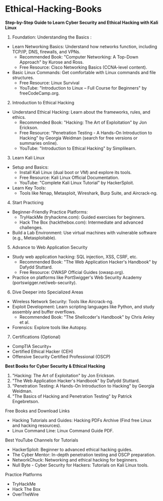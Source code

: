 # Ethical-Hacking-Books
**Step-by-Step Guide to Learn Cyber Security and Ethical Hacking with Kali Linux**

1. Foundation: Understanding the Basics :
 - Learn Networking Basics: Understand how networks function, including TCP/IP, DNS, firewalls, and VPNs.
   - Recommended Book: "Computer Networking: A Top-Down Approach" by Kurose and Ross.
   - Free Resource: Cisco Networking Basics (CCNA-level content).
 - Basic Linux Commands: Get comfortable with Linux commands and file structures.
   - Free Resource: Linux Survival
   - YouTube: "Introduction to Linux – Full Course for Beginners" by freeCodeCamp.org.

2. Introduction to Ethical Hacking
 - Understand Ethical Hacking: Learn about the frameworks, rules, and ethics.
   - Recommended Book: "Hacking: The Art of Exploitation" by Jon Erickson.
   - Free Resource: "Penetration Testing - A Hands-On Introduction to Hacking" by Georgia Weidman (search for free versions or summaries online).
   - YouTube: "Introduction to Ethical Hacking" by Simplilearn.

3. Learn Kali Linux
 - Setup and Basics:
   - Install Kali Linux (dual boot or VM) and explore its tools.
   - Free Resource: Kali Linux Official Documentation.
   - YouTube: "Complete Kali Linux Tutorial" by HackerSploit.
 - Learn Key Tools:
   - Tools like Nmap, Metasploit, Wireshark, Burp Suite, and Aircrack-ng.

4. Start Practicing
 - Beginner-Friendly Practice Platforms:
   - TryHackMe (tryhackme.com): Guided exercises for beginners.
   - Hack The Box (hackthebox.com): Intermediate and advanced challenges.
 - Build a Lab Environment: Use virtual machines with vulnerable software (e.g., Metasploitable).

5. Advance to Web Application Security
 - Study web application hacking: SQL injection, XSS, CSRF, etc.
   - Recommended Book: "The Web Application Hacker's Handbook" by Dafydd Stuttard.
   - Free Resource: OWASP Official Guides (owasp.org).
- Practice on platforms like PortSwigger's Web Security Academy (portswigger.net/web-security).
6. Dive Deeper into Specialized Areas
 - Wireless Network Security: Tools like Aircrack-ng.
 - Exploit Development: Learn scripting languages like Python, and study assembly and buffer overflows.
   - Recommended Book: "The Shellcoder's Handbook" by Chris Anley et al.
 - Forensics: Explore tools like Autopsy.
7. Certifications (Optional)
 - CompTIA Security+
 - Certified Ethical Hacker (CEH)
 - Offensive Security Certified Professional (OSCP)

**Best Books for Cyber Security & Ethical Hacking**
1. "Hacking: The Art of Exploitation" by Jon Erickson.
2. "The Web Application Hacker's Handbook" by Dafydd Stuttard.
3. "Penetration Testing: A Hands-On Introduction to Hacking" by Georgia Weidman.
4. "The Basics of Hacking and Penetration Testing" by Patrick Engebretson.

Free Books and Download Links
- Hacking Tutorials and Guides: Hacking PDFs Archive (Find free Linux and hacking resources).
- Linux Command Line: Linux Command Guide PDF.

Best YouTube Channels for Tutorials
- HackerSploit: Beginner to advanced ethical hacking guides.
- The Cyber Mentor: In-depth penetration testing and OSCP preparation.
- NetworkChuck: Networking and ethical hacking for beginners.
-  Null Byte - Cyber Security for Hackers: Tutorials on Kali Linux tools.

Practice Platforms
- TryHackMe
- Hack The Box
- OverTheWire
